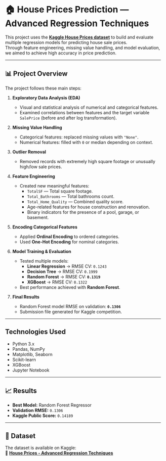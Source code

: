 # 🏠 House Prices Prediction — Advanced Regression Techniques

This project uses the **[Kaggle House Prices dataset](https://www.kaggle.com/competitions/house-prices-advanced-regression-techniques)** to build and evaluate multiple regression models for predicting house sale prices.  
Through feature engineering, missing value handling, and model evaluation, we aimed to achieve high accuracy in price prediction.

---

## 📊 Project Overview

The project follows these main steps:

1. **Exploratory Data Analysis (EDA)**

   - Visual and statistical analysis of numerical and categorical features.
   - Examined correlations between features and the target variable `SalePrice` (before and after log transformation).

2. **Missing Value Handling**

   - Categorical features: replaced missing values with `"None"`.
   - Numerical features: filled with `0` or median depending on context.

3. **Outlier Removal**

   - Removed records with extremely high square footage or unusually high/low sale prices.

4. **Feature Engineering**

   - Created new meaningful features:
     - `TotalSF` — Total square footage.
     - `Total_Bathrooms` — Total bathrooms count.
     - `Total_Home_Quality` — Combined quality score.
     - Age-related features for house construction and renovation.
     - Binary indicators for the presence of a pool, garage, or basement.

5. **Encoding Categorical Features**

   - Applied **Ordinal Encoding** to ordered categories.
   - Used **One-Hot Encoding** for nominal categories.

6. **Model Training & Evaluation**

   - Tested multiple models:
     - **Linear Regression** → RMSE CV: `0.1243`
     - **Decision Tree** → RMSE CV: `0.1999`
     - **Random Forest** → RMSE CV: **`0.1319`**
     - **XGBoost** → RMSE CV: `0.1322`
   - Best performance achieved with **Random Forest**.

7. **Final Results**
   - Random Forest model RMSE on validation: **`0.1306`**
   - Submission file generated for Kaggle competition.

---

## **Technologies Used**

- Python 3.x
- Pandas, NumPy
- Matplotlib, Seaborn
- Scikit-learn
- XGBoost
- Jupyter Notebook

---

## 📈 Results

- **Best Model:** Random Forest Regressor
- **Validation RMSE:** `0.1306`
- **Kaggle Public Score:** `0.14189`

---

## 📂 Dataset

The dataset is available on Kaggle:  
🔗 **[House Prices - Advanced Regression Techniques](https://www.kaggle.com/competitions/house-prices-advanced-regression-techniques)**

